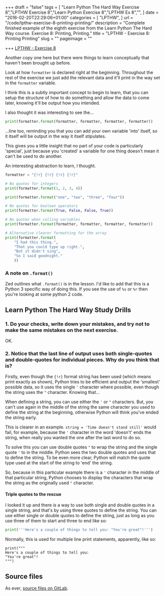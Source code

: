 +++
draft = "false"
tags = [
  "Learn Python The Hard Way Exercise 8","LPTHW Exercise 8","Learn Python Exercise 8","LPTHW Ex 8","",
]
date = "2016-02-20T22:29:06+01:00"
categories = [
  "LPTHW",
]
url = "/code/lpthw-exercise-8-printing-printing/"
description = "Complete finished example of the eighth exercise from the Learn Python The Hard Way course. Exercise 8: Printing, Printing."
title = "LPTHW - Exercise 8: Printing Printing"
slug = ""
pageimage = ""

+++
[LPTHW - Exercise 8](http://learnpythonthehardway.org/book/ex8.html)

Another copy one here but there were things to learn conceptually that haven't been brought up before. 

Look at how `formatter` is declared right at the beginning. Throughout the rest of the exercise we just add the relevant data and it'll print in the way set in the `formatter` variable. 

I think this is a subtly important concept to begin to learn, that you can setup the structure of how to do something and allow the data to come later, knowing it'll be output how you intended. 

I also thought it was interesting to see the...

```python
print(formatter.format(formatter, formatter, formatter, formatter))
``` 

...line too, reminding you that you can add your own variable 'into' itself, so it itself will be output in the way it itself stipulates. 

This gives you a little insight that no part of your code is particularly 'special', just because you 'created' a variable for one thing doesn't mean it can't be used to do another. 

An interesting abstraction to learn, I thought. 
 
```python
formatter = "{!r} {!r} {!r} {!r}"

# No quotes for integers
print(formatter.format(1, 2, 3, 4))

print(formatter.format("one", "two", "three", "four"))

# No quotes for boolean operators
print(formatter.format(True, False, False, True))

# No quotes when calling variables
print(formatter.format(formatter, formatter, formatter, formatter))

# Alternative clearer formatting for the array
print(formatter.format(
    "I had this thing.",
    "That you could type up right.",
    "But it didn't sing",
    "So I said goodnight."
    ))
```

### A note on `.format()`

Zed outlines what `.format()` is in the lesson. I'd like to add that this is a Python 3 specific way of doing this. If you see the use of `%s` or `%r` then you're looking at some python 2 code. 

## Learn Python The Hard Way Study Drills

### 1. Do your checks, write down your mistakes, and try not to make the same mistakes on the next exercise.

OK.

### 2. Notice that the last line of output uses both single-quotes and double-quotes for individual pieces. Why do you think that is?

Firstly, even though the `{!r}` format string has been used (which means print exactly as shown), Python tries to be efficient and output the 'smallest' possible data, so it uses the single `'` character where possible, even though the string uses the `"` character. Knowing that...

When defining a string, you can use either the `'` or `"` characters. But, you can't use again in the middle of the string the same character you used to define the string at the beginning, otherwise Python will think you've ended the string early. 

This is clearer in an example. `string = 'Time doesn't stand still'` would fail, for example, because the `'` character in the word 'doesn't' ends the string, when really you wanted the one after the last word to do so.

To solve this you can use double quotes `"` to wrap the string and the single quote `'` to in the middle. Python sees the two double quotes and uses that to define the string. To be even more clear, Python will match the quote type used at the start of the string to 'end' the string. 

So, because in this particular example there is a `'` character in the middle of that particular string, Python chooses to display the characters that wrap the string as the originally used `"` character.

#### Triple quotes to the rescue

I looked it up and there *is* a way to use both single and double quotes in a single string, and that's by using three quotes to define the string. You can use either single or double quotes to define the string, just as long as you use three of them to start and three to end like so:

```python
print('''Here's a couple of things to tell you: "You're great"!''')
```

Normally, this is used for multiple line print statements, apparently, like so:
 
```
print("""
Here's a couple of things to tell you: 
"You're great"!
""")
``` 

## Source files

As ever, [source files on GitLab](https://gitlab.com/josharcher/LPTHW).
